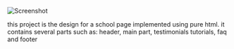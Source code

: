 ![Screenshot](SchoolPage@2x.png)   

this project is the design for a school page 
implemented using pure html.
it contains several parts such as:
header,
main part,
testimonials
tutorials,
faq
and footer

